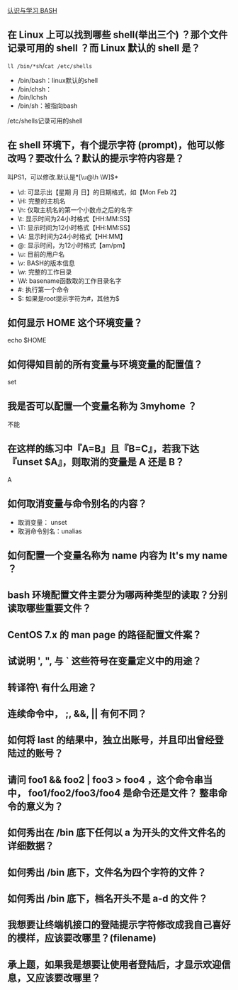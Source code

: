 
[认识与学习 BASH](http://cn.linux.vbird.org/linux_basic/0320bash_7.php)
## 在 Linux 上可以找到哪些 shell(举出三个) ？那个文件记录可用的 shell ？而 Linux 默认的 shell 是？
`ll /bin/*sh`/`cat /etc/shells`
- /bin/bash：linux默认的shell
- /bin/chsh： 
- /bin/lchsh
- /bin/sh：被指向bash

/etc/shells记录可用的shell



## 在 shell 环境下，有个提示字符 (prompt)，他可以修改吗？要改什么？默认的提示字符内容是？
叫PS1，可以修改.默认是*[\u@\h \W]\$*

- \d: 可显示出【星期 月 日】的日期格式，如【Mon Feb 2】
- \H: 完整的主机名
- \h: 仅取主机名的第一个小数点之后的名字
- \t: 显示时间为24小时格式【HH:MM:SS】
- \T: 显示时间为12小时格式【HH:MM:SS】
- \A: 显示时间为24小时格式【HH:MM】
- \@: 显示时间，为12小时格式【am/pm】
- \u: 目前的用户名
- \v: BASH的版本信息
- \w: 完整的工作目录
- \W: basename函数取的工作目录名字
- \#: 执行第一个命令
- \$: 如果是root提示字符为#，其他为$

## 如何显示 HOME 这个环境变量？
echo $HOME

## 如何得知目前的所有变量与环境变量的配置值？
set

## 我是否可以配置一个变量名称为 3myhome ？
不能

## 在这样的练习中『A=B』且『B=C』，若我下达『unset $A』，则取消的变量是 A 还是 B？
A

## 如何取消变量与命令别名的内容？

- 取消变量： unset
- 取消命令别名：unalias

## 如何配置一个变量名称为 name 内容为 It's my name ？


## bash 环境配置文件主要分为哪两种类型的读取？分别读取哪些重要文件？


## CentOS 7.x 的 man page 的路径配置文件案？


## 试说明 ', ", 与 ` 这些符号在变量定义中的用途？


## 转译符\ 有什么用途？

## 连续命令中， ;, &&, || 有何不同？


## 如何将 last 的结果中，独立出账号，并且印出曾经登陆过的账号？


## 请问 foo1 && foo2 | foo3 > foo4 ，这个命令串当中， foo1/foo2/foo3/foo4 是命令还是文件？ 整串命令的意义为？


## 如何秀出在 /bin 底下任何以 a 为开头的文件文件名的详细数据？


## 如何秀出 /bin 底下，文件名为四个字符的文件？

## 如何秀出 /bin 底下，档名开头不是 a-d 的文件？


## 我想要让终端机接口的登陆提示字符修改成我自己喜好的模样，应该要改哪里？(filename)


## 承上题，如果我是想要让使用者登陆后，才显示欢迎信息，又应该要改哪里？

